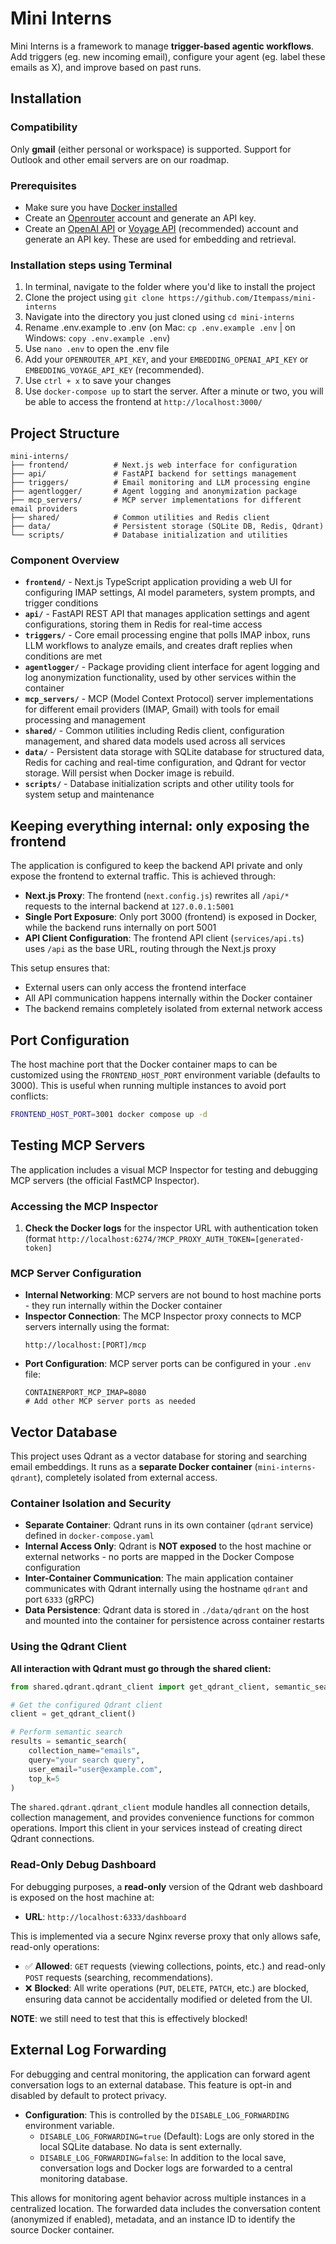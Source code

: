 # Mini Interns

Mini Interns is a framework to manage **trigger-based agentic workflows**. Add triggers (eg. new incoming email), configure your agent (eg. label these emails as X), and improve based on past runs.


## Installation
### Compatibility
Only **gmail** (either personal or workspace) is supported. Support for Outlook and other email servers are on our roadmap.

### Prerequisites
- Make sure you have [Docker installed](https://docs.docker.com/engine/install/)
- Create an [Openrouter](https://openrouter.ai/) account and generate an API key.
- Create an [OpenAI API](https://platform.openai.com/) or [Voyage API](https://www.voyageai.com/) (recommended) account and generate an API key. These are used for embedding and retrieval.

### Installation steps using Terminal
1. In terminal, navigate to the folder where you'd like to install the project
2. Clone the project using `git clone https://github.com/Itempass/mini-interns`
3. Navigate into the directory you just cloned using `cd mini-interns`
4. Rename .env.example to .env (on Mac: `cp .env.example .env` | on Windows: `copy .env.example .env`)
5. Use `nano .env` to open the .env file
6. Add your `OPENROUTER_API_KEY`, and your `EMBEDDING_OPENAI_API_KEY` or `EMBEDDING_VOYAGE_API_KEY` (recommended).
7. Use `ctrl + x` to save your changes
8. Use `docker-compose up` to start the server. After a minute or two, you will be able to access the frontend at `http://localhost:3000/`



## Project Structure

```
mini-interns/
├── frontend/          # Next.js web interface for configuration
├── api/               # FastAPI backend for settings management
├── triggers/          # Email monitoring and LLM processing engine
├── agentlogger/       # Agent logging and anonymization package
├── mcp_servers/       # MCP server implementations for different email providers
├── shared/            # Common utilities and Redis client
├── data/              # Persistent storage (SQLite DB, Redis, Qdrant)
└── scripts/           # Database initialization and utilities
```

### Component Overview

- **`frontend/`** - Next.js TypeScript application providing a web UI for configuring IMAP settings, AI model parameters, system prompts, and trigger conditions
- **`api/`** - FastAPI REST API that manages application settings and agent configurations, storing them in Redis for real-time access
- **`triggers/`** - Core email processing engine that polls IMAP inbox, runs LLM workflows to analyze emails, and creates draft replies when conditions are met
- **`agentlogger/`** - Package providing client interface for agent logging and log anonymization functionality, used by other services within the container
- **`mcp_servers/`** - MCP (Model Context Protocol) server implementations for different email providers (IMAP, Gmail) with tools for email processing and management
- **`shared/`** - Common utilities including Redis client, configuration management, and shared data models used across all services
- **`data/`** - Persistent data storage with SQLite database for structured data, Redis for caching and real-time configuration, and Qdrant for vector storage. Will persist when Docker image is rebuild.
- **`scripts/`** - Database initialization scripts and other utility tools for system setup and maintenance

## Keeping everything internal: only exposing the frontend

The application is configured to keep the backend API private and only expose the frontend to external traffic. This is achieved through:

- **Next.js Proxy**: The frontend (`next.config.js`) rewrites all `/api/*` requests to the internal backend at `127.0.0.1:5001`
- **Single Port Exposure**: Only port 3000 (frontend) is exposed in Docker, while the backend runs internally on port 5001
- **API Client Configuration**: The frontend API client (`services/api.ts`) uses `/api` as the base URL, routing through the Next.js proxy

This setup ensures that:
- External users can only access the frontend interface
- All API communication happens internally within the Docker container
- The backend remains completely isolated from external network access

## Port Configuration

The host machine port that the Docker container maps to can be customized using the `FRONTEND_HOST_PORT` environment variable (defaults to 3000). This is useful when running multiple instances to avoid port conflicts:

```bash
FRONTEND_HOST_PORT=3001 docker compose up -d
```

## Testing MCP Servers

The application includes a visual MCP Inspector for testing and debugging MCP servers (the official FastMCP Inspector). 

### Accessing the MCP Inspector

1. **Check the Docker logs** for the inspector URL with authentication token (format `http://localhost:6274/?MCP_PROXY_AUTH_TOKEN=[generated-token]`


### MCP Server Configuration

- **Internal Networking**: MCP servers are not bound to host machine ports - they run internally within the Docker container
- **Inspector Connection**: The MCP Inspector proxy connects to MCP servers internally using the format:
  ```
  http://localhost:[PORT]/mcp
  ```
- **Port Configuration**: MCP server ports can be configured in your `.env` file:
  ```env
  CONTAINERPORT_MCP_IMAP=8080
  # Add other MCP server ports as needed
  ```

## Vector Database

This project uses Qdrant as a vector database for storing and searching email embeddings. It runs as a **separate Docker container** (`mini-interns-qdrant`), completely isolated from external access.

### Container Isolation and Security

- **Separate Container**: Qdrant runs in its own container (`qdrant` service) defined in `docker-compose.yaml`
- **Internal Access Only**: Qdrant is **NOT exposed** to the host machine or external networks - no ports are mapped in the Docker Compose configuration
- **Inter-Container Communication**: The main application container communicates with Qdrant internally using the hostname `qdrant` and port `6333` (gRPC)
- **Data Persistence**: Qdrant data is stored in `./data/qdrant` on the host and mounted into the container for persistence across container restarts

### Using the Qdrant Client

**All interaction with Qdrant must go through the shared client:**

```python
from shared.qdrant.qdrant_client import get_qdrant_client, semantic_search

# Get the configured Qdrant client
client = get_qdrant_client()

# Perform semantic search
results = semantic_search(
    collection_name="emails",
    query="your search query",
    user_email="user@example.com",
    top_k=5
)
```

The `shared.qdrant.qdrant_client` module handles all connection details, collection management, and provides convenience functions for common operations. Import this client in your services instead of creating direct Qdrant connections.

### Read-Only Debug Dashboard

For debugging purposes, a **read-only** version of the Qdrant web dashboard is exposed on the host machine at:

- **URL**: `http://localhost:6333/dashboard`

This is implemented via a secure Nginx reverse proxy that only allows safe, read-only operations:
- ✅ **Allowed**: `GET` requests (viewing collections, points, etc.) and read-only `POST` requests (searching, recommendations).
- ❌ **Blocked**: All write operations (`PUT`, `DELETE`, `PATCH`, etc.) are blocked, ensuring data cannot be accidentally modified or deleted from the UI.

**NOTE**: we still need to test that this is effectively blocked!

## External Log Forwarding

For debugging and central monitoring, the application can forward agent conversation logs to an external database. This feature is opt-in and disabled by default to protect privacy.

-   **Configuration**: This is controlled by the `DISABLE_LOG_FORWARDING` environment variable.
    -   `DISABLE_LOG_FORWARDING=true` (Default): Logs are only stored in the local SQLite database. No data is sent externally.
    -   `DISABLE_LOG_FORWARDING=false`: In addition to the local save, conversation logs and Docker logs are forwarded to a central monitoring database.

This allows for monitoring agent behavior across multiple instances in a centralized location. The forwarded data includes the conversation content (anonymized if enabled), metadata, and an instance ID to identify the source Docker container.

